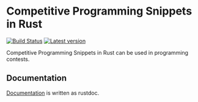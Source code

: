 # Competitive Programming Snippets in Rust

[![Build Status](https://travis-ci.org/kenkoooo/competitive-programming-rs.svg?branch=master)](https://travis-ci.org/kenkoooo/competitive-programming-rs)
[![Latest version](https://img.shields.io/crates/v/competitive-programming-rs.svg)](https://crates.io/crates/competitive-programming-rs)

Competitive Programming Snippets in Rust can be used in programming contests.

## Documentation

[Documentation](https://kenkoooo.github.io/competitive-programming-rs/) is written as rustdoc.
